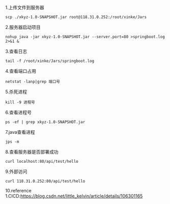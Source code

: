 1.上传文件到服务器
```shell
scp ./xkyz-1.0-SNAPSHOT.jar root@118.31.0.252:/root/xinke/Jars
```
2.服务器启动项目
```shell
nohup java -jar xkyz-1.0-SNAPSHOT.jar --server.port=80 >springboot.log 2>&1 &
```

3.查看日志
```shell
tail -f /root/xinke/Jars/springboot.log 
```
4.查看端口占用
```shell
netstat -lanp|grep 端口号
```
5.杀死进程
```shell
kill -9 进程号
```
6.查看进程号
```shell
ps -ef | grep xkyz-1.0-SNAPSHOT.jar
```
7.java查看进程
```shell
jps -m
```
8.查看服务器是否部署成功
```shell
curl localhost:80/api/test/hello
```
9.外部访问
```shell
curl 118.31.0.252:80/api/test/hello
```

10.reference
1.CICD:https://blog.csdn.net/little_kelvin/article/details/106301165
